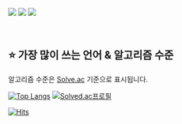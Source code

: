 <a href="https://somnwal.tistory.com/" target="_blank"><img src="https://img.shields.io/badge/블로그-000000?style=flat-square&logo=Tistory&logoColor=white"/></a>
<a href="https://github.com/somnwal/TIL" target="_blank"><img src="https://img.shields.io/badge/공부 기록-000000?style=flat-square&logo=GitBook&logoColor=white"/></a>
<a href="https://somnwal.github.io/portfolio" target="_blank"><img src="https://img.shields.io/badge/포트폴리오-E60012?style=flat-square&logo=GitHub Sponsors&logoColor=white"/></a>

<br/>


## ⭐ 가장 많이 쓰는 언어 & 알고리즘 수준
알고리즘 수준은 [Solve.ac](https://solved.ac/somnwal) 기준으로 표시됩니다.

[![Top Langs](https://github-readme-stats.vercel.app/api/top-langs/?username=somnwal&layout=compact&theme=tokyonight)](https://somnwal.github.io/portfolio#about)
[![Solved.ac프로필](http://mazassumnida.wtf/api/v2/generate_badge?boj=somnwal)](https://solved.ac/somnwal)

[![Hits](https://hits.seeyoufarm.com/api/count/incr/badge.svg?url=https%3A%2F%2Fgithub.com%2Fsomnwal&count_bg=%2379C83D&title_bg=%23555555&icon=&icon_color=%23E7E7E7&title=hits&edge_flat=false)](https://hits.seeyoufarm.com)

